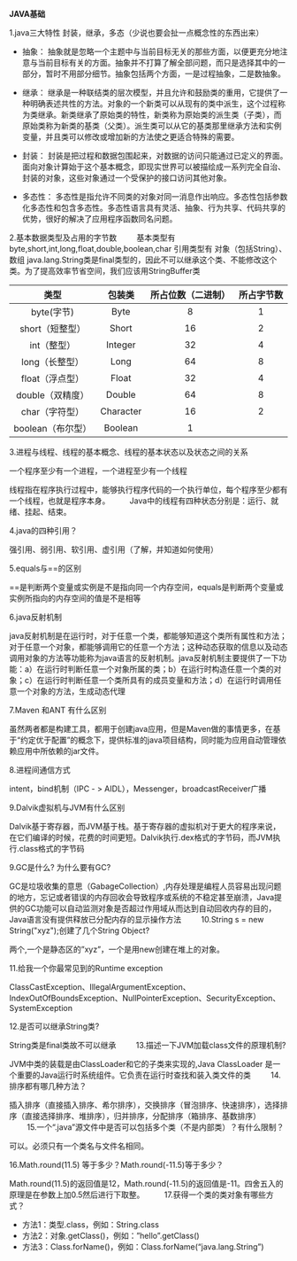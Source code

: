 **JAVA基础**

1.java三大特性
封装，继承，多态（少说也要会扯一点概念性的东西出来）

- 抽象：
抽象就是忽略一个主题中与当前目标无关的那些方面，以便更充分地注意与当前目标有关的方面。抽象并不打算了解全部问题，而只是选择其中的一部分，暂时不用部分细节。抽象包括两个方面，一是过程抽象，二是数抽象。

- 继承：
继承是一种联结类的层次模型，并且允许和鼓励类的重用，它提供了一种明确表述共性的方法。对象的一个新类可以从现有的类中派生，这个过程称为类继承。新类继承了原始类的特性，新类称为原始类的派生类（子类），而原始类称为新类的基类（父类）。派生类可以从它的基类那里继承方法和实例变量，并且类可以修改或增加新的方法使之更适合特殊的需要。

- 封装：
封装是把过程和数据包围起来，对数据的访问只能通过已定义的界面。面向对象计算始于这个基本概念，即现实世界可以被描绘成一系列完全自治、封装的对象，这些对象通过一个受保护的接口访问其他对象。

- 多态性：
多态性是指允许不同类的对象对同一消息作出响应。多态性包括参数化多态性和包含多态性。多态性语言具有灵活、抽象、行为共享、代码共享的优势，很好的解决了应用程序函数同名问题。


2.基本数据类型及占用的字节数
　　
基本类型有byte,short,int,long,float,double,boolean,char
引用类型有 对象（包括String）、数组
java.lang.String类是final类型的，因此不可以继承这个类、不能修改这个类。为了提高效率节省空间，我们应该用StringBuffer类


| 类型	        | 包装类     | 所占位数（二进制） | 所占字节数|
| :-----------: |:---------:| :--------------:| :------:|
| byte(字节)     | Byte	    | 8 	      | 1	|
| short（短整型） | Short	    | 16	      | 2	|
| int（整型）     | Integer  | 32 	      | 4	|
| long（长整型）  | Long      | 64 	      | 8	|
| float（浮点型） | Float    | 32 	      | 4	|
| double（双精度）| Double    | 64 	      | 8	|
| char（字符型）  | Character | 16 	      | 2	|
| boolean（布尔型）| Boolean  | 1 	      | 


3.进程与线程、线程的基本概念、线程的基本状态以及状态之间的关系

一个程序至少有一个进程，一个进程至少有一个线程

线程指在程序执行过程中，能够执行程序代码的一个执行单位，每个程序至少都有一个线程，也就是程序本身。
　　
Java中的线程有四种状态分别是：运行、就绪、挂起、结束。 

4.java的四种引用？

强引用、弱引用、软引用、虚引用（了解，并知道如何使用）

5.equals与==的区别

==是判断两个变量或实例是不是指向同一个内存空间，equals是判断两个变量或实例所指向的内存空间的值是不是相等

6.java反射机制

java反射机制是在运行时，对于任意一个类，都能够知道这个类所有属性和方法；对于任意一个对象，都能够调用它的任意一个方法；这种动态获取的信息以及动态调用对象的方法等功能称为java语言的反射机制。java反射机制主要提供了一下功能：a）在运行时判断任意一个对象所属的类；b）在运行时构造任意一个类的对象；c）在运行时判断任意一个类所具有的成员变量和方法；d）在运行时调用任意一个对象的方法，生成动态代理

7.Maven 和ANT 有什么区别

虽然两者都是构建工具，都用于创建java应用，但是Maven做的事情更多，在基于“约定优于配置”的概念下，提供标准的java项目结构，同时能为应用自动管理依赖应用中所依赖的jar文件。

8.进程间通信方式

intent，bind机制（IPC  - > AIDL），Messenger，broadcastReceiver广播

9.Dalvik虚拟机与JVM有什么区别

Dalvik基于寄存器，而JVM基于栈。基于寄存器的虚拟机对于更大的程序来说，在它们编译的时候，花费的时间更短。Dalvik执行.dex格式的字节码，而JVM执行.class格式的字节码

9.GC是什么? 为什么要有GC? 

GC是垃圾收集的意思（GabageCollection）,内存处理是编程人员容易出现问题的地方，忘记或者错误的内存回收会导致程序或系统的不稳定甚至崩溃，Java提供的GC功能可以自动监测对象是否超过作用域从而达到自动回收内存的目的，Java语言没有提供释放已分配内存的显示操作方法
　　
10.String s = new String("xyz");创建了几个String Object? 

两个,一个是静态区的”xyz”，一个是用new创建在堆上的对象。

11.给我一个你最常见到的Runtime exception

ClassCastException、IllegalArgumentException、IndexOutOfBoundsException、NullPointerException、SecurityException、SystemException

12.是否可以继承String类?

String类是final类故不可以继承
　　
13.描述一下JVM加载class文件的原理机制?

JVM中类的装载是由ClassLoader和它的子类来实现的,Java ClassLoader 是一个重要的Java运行时系统组件。它负责在运行时查找和装入类文件的类
　　
14.排序都有哪几种方法？

插入排序（直接插入排序、希尔排序），交换排序（冒泡排序、快速排序），选择排序（直接选择排序、堆排序），归并排序，分配排序（箱排序、基数排序）
　　
15.一个“.java”源文件中是否可以包括多个类（不是内部类）？有什么限制？

可以。必须只有一个类名与文件名相同。

16.Math.round(11.5) 等于多少？Math.round(-11.5)等于多少？

Math.round(11.5)的返回值是12，Math.round(-11.5)的返回值是-11。四舍五入的原理是在参数上加0.5然后进行下取整。
　　
17.获得一个类的类对象有哪些方式？

- 方法1：类型.class，例如：String.class
- 方法2：对象.getClass()，例如：”hello”.getClass()
- 方法3：Class.forName()，例如：Class.forName(“java.lang.String”)